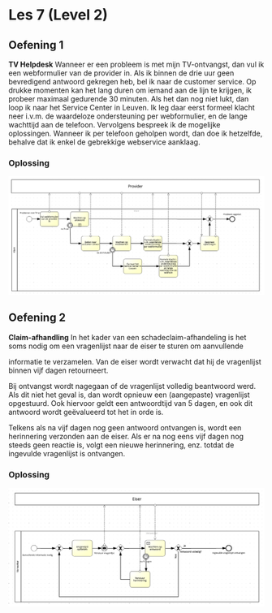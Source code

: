 # Les 7 (Level 2)
## Oefening 1
**TV Helpdesk**
Wanneer er een probleem is met mijn TV-ontvangst, dan vul ik een webformulier van de provider in. Als ik binnen de drie uur geen bevredigend antwoord gekregen heb, bel ik naar de customer service. Op drukke momenten kan het lang duren om iemand aan de lijn te krijgen, ik probeer maximaal gedurende 30 minuten. Als het dan nog niet lukt, dan loop ik naar het Service Center in Leuven. Ik leg daar eerst formeel klacht neer i.v.m. de waardeloze ondersteuning per webformulier, en de lange wachttijd aan de telefoon. Vervolgens bespreek ik de mogelijke oplossingen. Wanneer ik per telefoon geholpen wordt, dan doe ik hetzelfde, behalve dat ik enkel de gebrekkige webservice aanklaag.
### Oplossing
![Oplossing TV Helpdesk](https://github.com/lemmensangeloucll/BPMN/blob/master/img/7.1_tv.png)
## Oefening 2
**Claim-afhandling**
In het kader van een schadeclaim-afhandeling is het soms nodig om een vragenlijst naar de eiser te sturen om aanvullende

informatie te verzamelen. Van de eiser wordt verwacht dat hij de vragenlijst binnen vijf dagen retourneert.

Bij ontvangst wordt nagegaan of de vragenlijst volledig beantwoord werd. Als dit niet het geval is, dan wordt opnieuw een (aangepaste) vragenlijst opgestuurd. Ook hiervoor geldt een antwoordtijd van 5 dagen, en ook dit antwoord wordt geëvalueerd tot het in orde is.

Telkens als na vijf dagen nog geen antwoord ontvangen is, wordt een herinnering verzonden aan de eiser. Als er na nog eens vijf dagen nog steeds geen reactie is, volgt een nieuwe herinnering, enz. totdat de ingevulde vragenlijst is ontvangen.
### Oplossing
![Oplossing Claim afhandel](https://github.com/lemmensangeloucll/BPMN/blob/master/img/7.2_claim.png)
<!--stackedit_data:
eyJoaXN0b3J5IjpbLTY4MTIxMzY2OCwtMTYwOTQxNjMwN119
-->